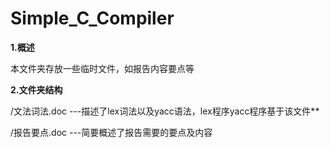 # Simple_C_Compiler
**1.概述**

本文件夹存放一些临时文件，如报告内容要点等

**2.文件夹结构**

/文法词法.doc ---描述了lex词法以及yacc语法，lex程序yacc程序基于该文件**

/报告要点.doc ---简要概述了报告需要的要点及内容